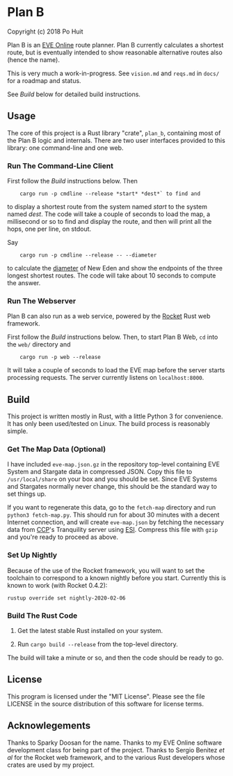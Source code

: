 # Plan B
Copyright (c) 2018 Po Huit

Plan B is an [EVE Online](http://eveonline.com) route
planner. Plan B currently calculates a shortest route, but
is eventually intended to show reasonable alternative routes
also (hence the name).

This is very much a work-in-progress. See `vision.md` and
`reqs.md` in `docs/` for a roadmap and status.

See *Build* below for detailed build instructions.

## Usage

The core of this project is a Rust library "crate",
`plan_b`, containing most of the Plan B logic and
internals. There are two user interfaces provided to this
library: one command-line and one web.

### Run The Command-Line Client

First follow the *Build* instructions below. Then

        cargo run -p cmdline --release *start* *dest*` to find and

to display a shortest route from the system named *start* to
the system named *dest*. The code will take a couple of
seconds to load the map, a millisecond or so to find and
display the route, and then will print all the hops, one per
line, on stdout.

Say

        cargo run -p cmdline --release -- --diameter

to calculate the
[diameter](http://schildwall.phbv3.de/topology.html)
of New Eden and show the endpoints of the three longest
shortest routes. The code will take about 10 seconds to
compute the answer.

### Run The Webserver

Plan B can also run as a web service, powered by the
[Rocket](https://github.com/SergioBenitez/Rocket)
Rust web framework. 

First follow the *Build* instructions below. Then, to start
Plan B Web, `cd` into the `web/` directory and

        cargo run -p web --release

It will take a couple of seconds to load the EVE map before
the server starts processing requests. The server currently
listens on `localhost:8000`.

## Build

This project is written mostly in Rust, with a little Python
3 for convenience. It has only been used/tested on Linux.
The build process is reasonably simple.

### Get The Map Data (Optional)

I have included `eve-map.json.gz` in the repository
top-level containing EVE System and Stargate data in
compressed JSON. Copy this file to `/usr/local/share` on
your box and you should be set. Since EVE Systems and
Stargates normally never change, this should be the standard
way to set things up.

If you want to regenerate this data, go to the `fetch-map`
directory and run `python3 fetch-map.py`. This should run
for about 30 minutes with a decent Internet connection, and
will create `eve-map.json` by fetching the necessary data
from [CCP](https://www.ccpgames.com/)'s Tranquility server
using
[ESI](http://eveonline-third-party-documentation.readthedocs.io/en/latest/esi/).
Compress this file with `gzip` and you're ready to proceed
as above.

### Set Up Nightly

Because of the use of the Rocket framework, you will want to
set the toolchain to correspond to a known nightly before
you start. Currently this is known to work (with Rocket
0.4.2):

    rustup override set nightly-2020-02-06

### Build The Rust Code

1. Get the latest stable Rust installed on your system.

2. Run `cargo build --release` from the top-level directory.

The build will take a minute or so, and then the code should
be ready to go.

## License

This program is licensed under the "MIT License".  Please
see the file LICENSE in the source distribution of this
software for license terms.

## Acknowlegements

Thanks to Sparky Doosan for the name. Thanks to my EVE
Online software development class for being part of the
project. Thanks to Sergio Benitez *et al* for the Rocket web
framework, and to the various Rust developers whose crates
are used by my project.
